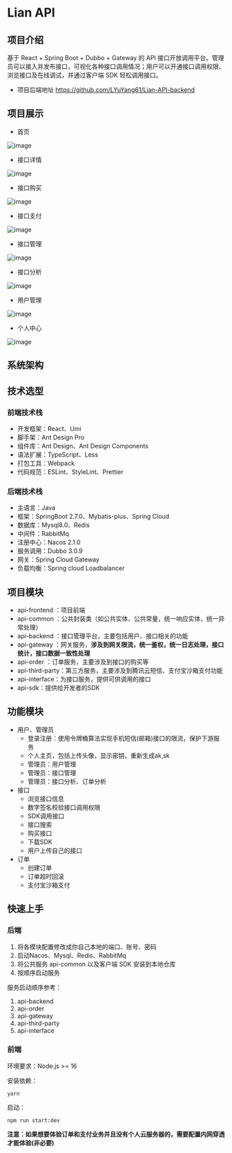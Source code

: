 # Lian API
## 项目介绍

基于 React + Spring Boot + Dubbo + Gateway 的 API 接口开放调用平台。管理员可以接入并发布接口，可视化各种接口调用情况；用户可以开通接口调用权限、浏览接口及在线调试，并通过客户端 SDK 轻松调用接口。
- 项目后端地址
  https://github.com/LYuYang61/Lian-API-backend



## 项目展示


- 首页

![image](https://github.com/LYuYang61/Lian-API-backend/assets/131588563/0945bf27-3ede-498d-b81c-6fa12d999ea1)


- 接口详情

![image](https://github.com/LYuYang61/Lian-API-backend/assets/131588563/008249ef-3ec7-4e5d-8228-4e67f7a8995a)


- 接口购买

![image](https://github.com/LYuYang61/Lian-API-backend/assets/131588563/bca3d833-8ce4-4390-b910-6a766cc6d146)


- 接口支付

![image](https://github.com/LYuYang61/Lian-API-backend/assets/131588563/fd269245-0abc-443d-96f2-e0cdbb9b8e87)


- 接口管理

![image](https://github.com/LYuYang61/Lian-API-backend/assets/131588563/5fa10e27-4c96-49fe-9c8c-818944409058)


- 接口分析

![image](https://github.com/LYuYang61/Lian-API-backend/assets/131588563/71af2746-dd8f-4b7a-8fa9-4d63b36ab518)


- 用户管理

![image](https://github.com/LYuYang61/Lian-API-backend/assets/131588563/0c4f5e7a-b97e-4a40-aef6-73b4689de41a)


- 个人中心

![image](https://github.com/LYuYang61/Lian-API-backend/assets/131588563/46184fea-8b8f-4f9d-9b73-9c5e7639acac)





## 系统架构




## 技术选型

### 前端技术栈

- 开发框架：React、Umi
- 脚手架：Ant Design Pro
- 组件库：Ant Design、Ant Design Components
- 语法扩展：TypeScript、Less
- 打包工具：Webpack
- 代码规范：ESLint、StyleLint、Prettier



### 后端技术栈

- 主语言：Java
- 框架：SpringBoot 2.7.0、Mybatis-plus、Spring Cloud
- 数据库：Mysql8.0、Redis
- 中间件：RabbitMq
- 注册中心：Nacos 2.1.0
- 服务调用：Dubbo 3.0.9
- 网关：Spring Cloud Gateway
- 负载均衡：Spring cloud Loadbalancer



## 项目模块

- api-frontend ：项目前端
- api-common ：公共封装类（如公共实体、公共常量，统一响应实体，统一异常处理）
- api-backend ：接口管理平台，主要包括用户、接口相关的功能
- api-gateway ：网关服务，**涉及到网关限流，统一鉴权，统一日志处理，接口统计，接口数据一致性处理**
- api-order ：订单服务，主要涉及到接口的购买等
- api-third-party：第三方服务，主要涉及到腾讯云短信、支付宝沙箱支付功能
- api-interface：为接口服务，提供可供调用的接口
- api-sdk：提供给开发者的SDK





## 功能模块


- 用户、管理员
  - 登录注册：使用令牌桶算法实现手机短信(邮箱)接口的限流，保护下游服务
  - 个人主页，包括上传头像，显示密钥，重新生成ak,sk
  - 管理员：用户管理
  - 管理员：接口管理
  - 管理员：接口分析、订单分析
- 接口
  - 浏览接口信息
  - 数字签名校验接口调用权限
  - SDK调用接口
  - 接口搜索 
  - 购买接口
  - 下载SDK
  - 用户上传自己的接口
- 订单
  - 创建订单
  - 订单超时回滚
  - 支付宝沙箱支付


## 快速上手

### 后端

1. 将各模块配置修改成你自己本地的端口、账号、密码
2. 启动Nacos、Mysql、Redis、RabbitMq
3. 将公共服务 api-common 以及客户端 SDK 安装到本地仓库
4. 按顺序启动服务

服务启动顺序参考：
1. api-backend
2. api-order
3. api-gateway
4. api-third-party
5. api-interface

### 前端

环境要求：Node.js >= 16

安装依赖：

```
yarn
```

启动：

```
npm run start:dev
```
**注意：如果想要体验订单和支付业务并且没有个人云服务器的，需要配置内网穿透才能体验(非必要)**





